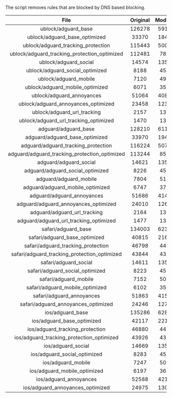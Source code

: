 The script removes rules that are blocked by DNS based blocking.


| File | Original | Modified |
|:----:|:-----:|:-----:|
| ublock/adguard_base | 126278 | 59118 |
| ublock/adguard_base_optimized | 33370 | 18400 |
| ublock/adguard_tracking_protection | 115443 | 50051 |
| ublock/adguard_tracking_protection_optimized | 112481 | 7848 |
| ublock/adguard_social | 14574 | 13507 |
| ublock/adguard_social_optimized | 8188 | 4543 |
| ublock/adguard_mobile | 7120 | 4985 |
| ublock/adguard_mobile_optimized | 6071 | 3559 |
| ublock/adguard_annoyances | 51064 | 40883 |
| ublock/adguard_annoyances_optimized | 23458 | 12337 |
| ublock/adguard_url_tracking | 2157 | 1307 |
| ublock/adguard_url_tracking_optimized | 1470 | 1304 |
| adguard/adguard_base | 128210 | 61101 |
| adguard/adguard_base_optimized | 33970 | 19413 |
| adguard/adguard_tracking_protection | 116224 | 50776 |
| adguard/adguard_tracking_protection_optimized | 113244 | 8560 |
| adguard/adguard_social | 14621 | 13561 |
| adguard/adguard_social_optimized | 8226 | 4586 |
| adguard/adguard_mobile | 7804 | 5164 |
| adguard/adguard_mobile_optimized | 6747 | 3731 |
| adguard/adguard_annoyances | 51686 | 41440 |
| adguard/adguard_annoyances_optimized | 24010 | 12636 |
| adguard/adguard_url_tracking | 2164 | 1314 |
| adguard/adguard_url_tracking_optimized | 1477 | 1311 |
| safari/adguard_base | 134003 | 62371 |
| safari/adguard_base_optimized | 40815 | 21676 |
| safari/adguard_tracking_protection | 46798 | 4476 |
| safari/adguard_tracking_protection_optimized | 43844 | 4334 |
| safari/adguard_social | 14611 | 13545 |
| safari/adguard_social_optimized | 8223 | 4573 |
| safari/adguard_mobile | 7152 | 5021 |
| safari/adguard_mobile_optimized | 6102 | 3589 |
| safari/adguard_annoyances | 51863 | 41541 |
| safari/adguard_annoyances_optimized | 24246 | 12714 |
| ios/adguard_base | 135286 | 62874 |
| ios/adguard_base_optimized | 42117 | 22178 |
| ios/adguard_tracking_protection | 46880 | 4484 |
| ios/adguard_tracking_protection_optimized | 43926 | 4342 |
| ios/adguard_social | 14669 | 13577 |
| ios/adguard_social_optimized | 8283 | 4587 |
| ios/adguard_mobile | 7247 | 5065 |
| ios/adguard_mobile_optimized | 6197 | 3630 |
| ios/adguard_annoyances | 52588 | 42161 |
| ios/adguard_annoyances_optimized | 24975 | 13021 |